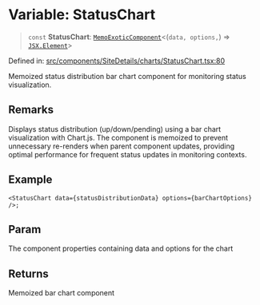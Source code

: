 # Variable: StatusChart

> `const` **StatusChart**: [`MemoExoticComponent`](https://github.com/DefinitelyTyped/DefinitelyTyped/blob/80449050d0e5e84f44ffa3fd3dc5651e4747e589/types/react/index.d.ts#L1545)\<(``
        data,
        options,
    ``) => [`JSX.Element`](https://github.com/DefinitelyTyped/DefinitelyTyped/blob/80449050d0e5e84f44ffa3fd3dc5651e4747e589/types/react/jsx-runtime.d.ts#L6)\>

Defined in: [src/components/SiteDetails/charts/StatusChart.tsx:80](https://github.com/Nick2bad4u/Uptime-Watcher/blob/main/src/components/SiteDetails/charts/StatusChart.tsx#L80)

Memoized status distribution bar chart component for monitoring status
visualization.

## Remarks

Displays status distribution (up/down/pending) using a bar chart
visualization with Chart.js. The component is memoized to prevent unnecessary
re-renders when parent component updates, providing optimal performance for
frequent status updates in monitoring contexts.

## Example

```tsx
<StatusChart data={statusDistributionData} options={barChartOptions} />;
```

## Param

The component properties containing data and options for the
  chart

## Returns

Memoized bar chart component
